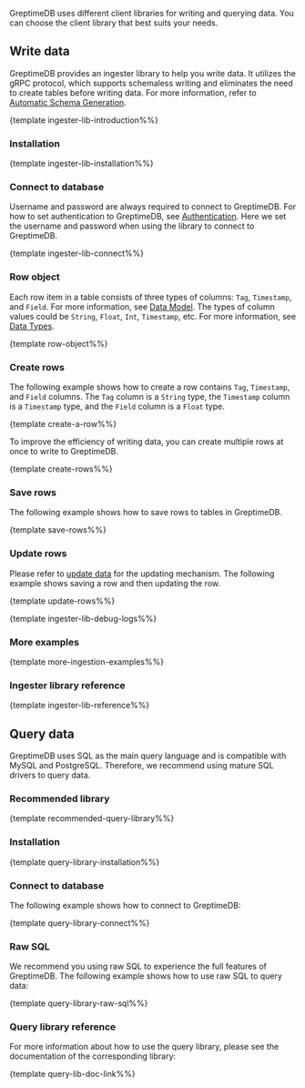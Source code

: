 
GreptimeDB uses different client libraries for writing and querying data.
You can choose the client library that best suits your needs.

## Write data

GreptimeDB provides an ingester library to help you write data.
It utilizes the gRPC protocol,
which supports schemaless writing and eliminates the need to create tables before writing data.
For more information, refer to [Automatic Schema Generation](/user-guide/write-data/overview.md#automatic-schema-generation).

{template ingester-lib-introduction%%}

### Installation

{template ingester-lib-installation%%}

### Connect to database

Username and password are always required to connect to GreptimeDB.
For how to set authentication to GreptimeDB, see [Authentication](/user-guide/clients/authentication.md).
Here we set the username and password when using the library to connect to GreptimeDB.

{template ingester-lib-connect%%}

### Row object

Each row item in a table consists of three types of columns: `Tag`, `Timestamp`, and `Field`. For more information, see [Data Model](/user-guide/concepts/data-model.md).
The types of column values could be `String`, `Float`, `Int`, `Timestamp`, etc. For more information, see [Data Types](/reference/sql/data-types.md).

{template row-object%%}

### Create rows

The following example shows how to create a row contains `Tag`, `Timestamp`, and `Field` columns. The `Tag` column is a `String` type, the `Timestamp` column is a `Timestamp` type, and the `Field` column is a `Float` type.

{template create-a-row%%}

To improve the efficiency of writing data, you can create multiple rows at once to write to GreptimeDB.

{template create-rows%%}

### Save rows

The following example shows how to save rows to tables in GreptimeDB.

{template save-rows%%}

### Update rows

Please refer to [update data](/user-guide/write-data/overview.md#update-data) for the updating mechanism.
The following example shows saving a row and then updating the row.

{template update-rows%%}

<!-- TODO ### Delete Metrics -->

{template ingester-lib-debug-logs%%}

### More examples

{template more-ingestion-examples%%}

### Ingester library reference

{template ingester-lib-reference%%}

## Query data

GreptimeDB uses SQL as the main query language and is compatible with MySQL and PostgreSQL.
Therefore, we recommend using mature SQL drivers to query data.

### Recommended library

{template recommended-query-library%%}

### Installation

{template query-library-installation%%}

### Connect to database

The following example shows how to connect to GreptimeDB:

{template query-library-connect%%}

### Raw SQL

We recommend you using raw SQL to experience the full features of GreptimeDB.
The following example shows how to use raw SQL to query data:

{template query-library-raw-sql%%}

### Query library reference

For more information about how to use the query library, please see the documentation of the corresponding library:

{template query-lib-doc-link%%}
